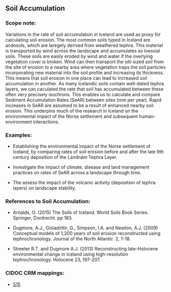 ## Soil Accumulation

###  Scope note: 

Variations in the rate of soil accumulation in Iceland are used as proxy for calculating soil erosion. The most common soils typed in Iceland are andosols, which are laregely derived from weathered tephra. This material is transported by wind across the landscape and accumulates as loessial soils. These soils are easily eroded by wind and water if the overlying vegetation cover is broken. Wind can then transport the silt-sized soil from the site of erosion to a nearby area where vegetation traps the soil particles incorporating new material into the soil profile and increasing its thickness. This means that soil erosion in one place can lead to increased soil accumulation in another. As many Icelandic soils contain well-dated tephra layers, we can caculated the rate that soil has accumulated between these often very precisely isochrons. This enables us to calculate and compare Sediment Accumulation Rates (SeAR) between sites (mm per year). Rapid increases in SeAR are assumed to be a result of enhanced nearby soil erosion. This underpins much of the research in Iceland on the environmental impact of the Norse settlement and subsequent human-environment interactions.

### Examples: 

* Establishing the environmental impact of the Norse settlement of Iceland, by comparing rates of soil erosion before and after the late 9th century deposition of the Landnám Tephra Layer.

* Investigate the impact of climate, disease and land management practices on rates of SeAR across a landscape through time.

* The assess the impact of the volcanic activity (deposition of tephra layers) on landscape stability.


### References to Soil Accumulation:

* Arnalds, O. (2015) The Soils of Iceland. World Soils Book Series. Springer, Dordrecht. pp 183.

* Dugmore, A.J., Gísladóttir, G., Simpson, I.A. and Newton, A.J. (2009) Conceptual models of 1,200 years of soil erosion reconstructed using tephrochronology. Journal of the North Atlantic  2, 1-18.

* Streeter R.T. and Dugmore A.J. (2013) Reconstructing late-Holocene environmental change in Iceland using high-resolution tephrochronology. Holocene 23, 197-207. 

### CIDOC CRM mappings: 

* [S15](http://www.ics.forth.gr/isl/CRMsci/S15_Observable_Entity)
